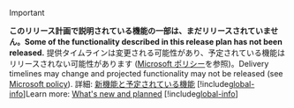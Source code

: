> [!IMPORTANT]
> <span data-ttu-id="2104e-101">**このリリース計画で説明されている機能の一部は、まだリリースされていません。**</span><span class="sxs-lookup"><span data-stu-id="2104e-101">**Some of the functionality described in this release plan has not been released.**</span></span> <span data-ttu-id="2104e-102">提供タイムラインは変更される可能性があり、予定されている機能はリリースされない可能性があります ([Microsoft ポリシー](https://go.microsoft.com/fwlink/p/?linkid=2007332)を参照)。</span><span class="sxs-lookup"><span data-stu-id="2104e-102">Delivery timelines may change and projected functionality may not be released (see [Microsoft policy](https://go.microsoft.com/fwlink/p/?linkid=2007332)).</span></span> <span data-ttu-id="2104e-103">詳細: [新機能と予定されている機能](/dynamics365-release-plan/2020wave1/dynamics365-commerce/planned-features) 
> [!include[global-info](global-info.md)]</span><span class="sxs-lookup"><span data-stu-id="2104e-103">Learn more: [What's new and planned](/dynamics365-release-plan/2020wave1/dynamics365-commerce/planned-features) 
[!include[global-info](global-info.md)]</span></span>
